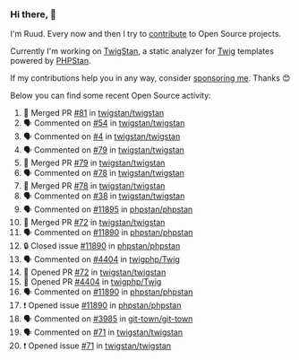 ### Hi there, 👋

I'm Ruud. Every now and then I try to [contribute](https://github.com/pulls?q=+is%3Apr+author%3Aruudk+archived%3Afalse+is%3Apublic+) to Open Source projects.

Currently I'm working on [TwigStan](https://github.com/twigstan), a static analyzer for [Twig](https://twig.symfony.com/) templates powered by [PHPStan](https://phpstan.org/).

If my contributions help you in any way, consider [sponsoring me](https://github.com/sponsors/ruudk). Thanks 😊

Below you can find some recent Open Source activity:

<!--START_SECTION:activity-->
1. 🎉 Merged PR [#81](https://github.com/twigstan/twigstan/pull/81) in [twigstan/twigstan](https://github.com/twigstan/twigstan)
2. 🗣 Commented on [#54](https://github.com/twigstan/twigstan/issues/54#issuecomment-2432006249) in [twigstan/twigstan](https://github.com/twigstan/twigstan)
3. 🗣 Commented on [#4](https://github.com/twigstan/twigstan/issues/4#issuecomment-2431935170) in [twigstan/twigstan](https://github.com/twigstan/twigstan)
4. 🗣 Commented on [#79](https://github.com/twigstan/twigstan/pull/79#issuecomment-2431931824) in [twigstan/twigstan](https://github.com/twigstan/twigstan)
5. 🎉 Merged PR [#79](https://github.com/twigstan/twigstan/pull/79) in [twigstan/twigstan](https://github.com/twigstan/twigstan)
6. 🗣 Commented on [#78](https://github.com/twigstan/twigstan/pull/78#issuecomment-2431861716) in [twigstan/twigstan](https://github.com/twigstan/twigstan)
7. 🎉 Merged PR [#78](https://github.com/twigstan/twigstan/pull/78) in [twigstan/twigstan](https://github.com/twigstan/twigstan)
8. 🗣 Commented on [#38](https://github.com/twigstan/twigstan/pull/38#issuecomment-2429828709) in [twigstan/twigstan](https://github.com/twigstan/twigstan)
9. 🗣 Commented on [#11895](https://github.com/phpstan/phpstan/issues/11895#issuecomment-2429179313) in [phpstan/phpstan](https://github.com/phpstan/phpstan)
10. 🎉 Merged PR [#72](https://github.com/twigstan/twigstan/pull/72) in [twigstan/twigstan](https://github.com/twigstan/twigstan)
11. 🗣 Commented on [#11890](https://github.com/phpstan/phpstan/issues/11890#issuecomment-2429008151) in [phpstan/phpstan](https://github.com/phpstan/phpstan)
12. 🔒 Closed issue [#11890](https://github.com/phpstan/phpstan/issues/11890) in [phpstan/phpstan](https://github.com/phpstan/phpstan)
13. 🗣 Commented on [#4404](https://github.com/twigphp/Twig/pull/4404#issuecomment-2429006712) in [twigphp/Twig](https://github.com/twigphp/Twig)
14. 💪 Opened PR [#72](https://github.com/twigstan/twigstan/pull/72) in [twigstan/twigstan](https://github.com/twigstan/twigstan)
15. 💪 Opened PR [#4404](https://github.com/twigphp/Twig/pull/4404) in [twigphp/Twig](https://github.com/twigphp/Twig)
16. 🗣 Commented on [#11890](https://github.com/phpstan/phpstan/issues/11890#issuecomment-2428370769) in [phpstan/phpstan](https://github.com/phpstan/phpstan)
17. ❗ Opened issue [#11890](https://github.com/phpstan/phpstan/issues/11890) in [phpstan/phpstan](https://github.com/phpstan/phpstan)
18. 🗣 Commented on [#3985](https://github.com/git-town/git-town/issues/3985#issuecomment-2428334865) in [git-town/git-town](https://github.com/git-town/git-town)
19. 🗣 Commented on [#71](https://github.com/twigstan/twigstan/issues/71#issuecomment-2426268575) in [twigstan/twigstan](https://github.com/twigstan/twigstan)
20. ❗ Opened issue [#71](https://github.com/twigstan/twigstan/issues/71) in [twigstan/twigstan](https://github.com/twigstan/twigstan)
<!--END_SECTION:activity-->
